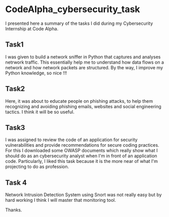 # CodeAlpha_cybersecurity_task
I presented here a summary of the tasks I did during my Cybersecurity Internship at Code Alpha.

## Task1
I was given to build a network sniffer in Python that captures and analyses netrwork traffic. This essentially help me to understand how data flows on a network and how network packets are structured. By the way, I improve my Python knowledge, so nice !!!

## Task2
Here, it was about to educate people on phishing attacks, to help them recognizing and avoiding phishing emails, websites and social engineering tactics. I think it will be so useful.

## Task3
I was assigned to review the code of an application for security vulnerabilities and provide recommendations for secure coding practices. For this I downloaded some OWASP documents which really show what I should do as an cybersecurity analyst when I'm in front of an application code. Particularly, I liked this task because it is the more near of what I'm projecting to do as profession.

## Task 4
Network Intrusion Detection System using Snort was not really easy but by hard working I think I will master that monitoring tool.

Thanks.
